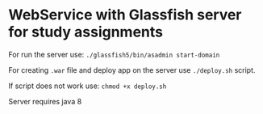 # WebService with Glassfish server for study assignments

For run the server use: ```./glassfish5/bin/asadmin start-domain```

For creating ```.war``` file and deploy app on the server use ```./deploy.sh``` script.

If script does not work use: ```chmod +x deploy.sh```

Server requires java 8
